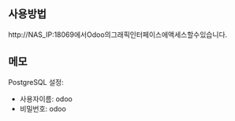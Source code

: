 ## 사용방법 
http://NAS_IP:18069에서Odoo의그래픽인터페이스에액세스할수있습니다.

## 메모
PostgreSQL 설정:

- 사용자이름: odoo
- 비밀번호: odoo
